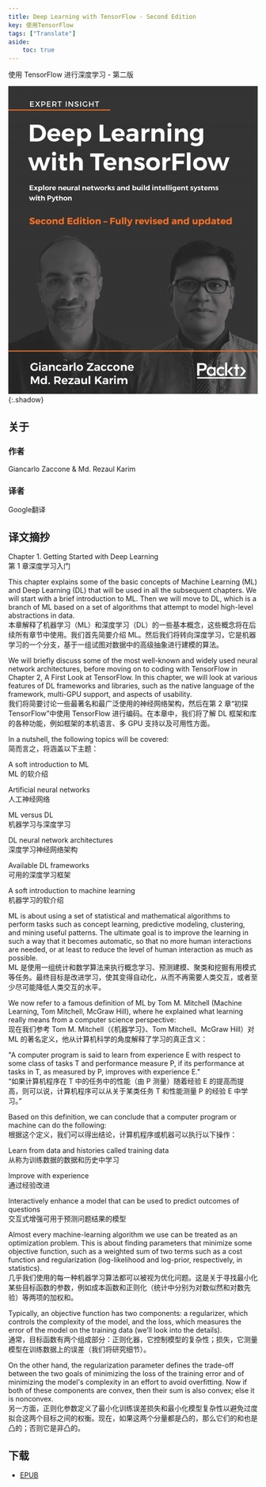 ```yaml
---
title: Deep Learning with TensorFlow - Second Edition
key: 使用TensorFlow
tags: ["Translate"]
aside:
    toc: true
---
```


使用 TensorFlow 进行深度学习 - 第二版 <!--more-->

![Image](../../assets/images/Translator/Deep%20Learning%20with%20TensorFlow%20-%20Second%20Edition.jpeg){:.shadow}

## 关于

### 作者

Giancarlo Zaccone & Md. Rezaul Karim

### 译者

Google翻译

## 译文摘抄

Chapter 1. Getting Started with Deep Learning\
第 1 章深度学习入门

This chapter explains some of the basic concepts of Machine Learning (ML) and Deep Learning (DL) that will be used in all the subsequent chapters. We will start with a brief introduction to ML. Then we will move to DL, which is a branch of ML based on a set of algorithms that attempt to model high-level abstractions in data.\
本章解释了机器学习（ML）和深度学习（DL）的一些基本概念，这些概念将在后续所有章节中使用。我们首先简要介绍 ML。然后我们将转向深度学习，它是机器学习的一个分支，基于一组试图对数据中的高级抽象进行建模的算法。

We will briefly discuss some of the most well-known and widely used neural network architectures, before moving on to coding with TensorFlow in Chapter 2, A First Look at TensorFlow. In this chapter, we will look at various features of DL frameworks and libraries, such as the native language of the framework, multi-GPU support, and aspects of usability.\
我们将简要讨论一些最著名和最广泛使用的神经网络架构，然后在第 2 章“初探 TensorFlow”中使用 TensorFlow 进行编码。在本章中，我们将了解 DL 框架和库的各种功能，例如框架的本机语言、多 GPU 支持以及可用性方面。

In a nutshell, the following topics will be covered:\
简而言之，将涵盖以下主题：

A soft introduction to ML\
ML 的软介绍

Artificial neural networks\
人工神经网络

ML versus DL\
机器学习与深度学习

DL neural network architectures\
深度学习神经网络架构

Available DL frameworks\
可用的深度学习框架

A soft introduction to machine learning\
机器学习的软介绍

ML is about using a set of statistical and mathematical algorithms to perform tasks such as concept learning, predictive modeling, clustering, and mining useful patterns. The ultimate goal is to improve the learning in such a way that it becomes automatic, so that no more human interactions are needed, or at least to reduce the level of human interaction as much as possible.\
ML 是使用一组统计和数学算法来执行概念学习、预测建模、聚类和挖掘有用模式等任务。最终目标是改进学习，使其变得自动化，从而不再需要人类交互，或者至少尽可能降低人类交互的水平。

We now refer to a famous definition of ML by Tom M. Mitchell (Machine Learning, Tom Mitchell, McGraw Hill), where he explained what learning really means from a computer science perspective:\
现在我们参考 Tom M. Mitchell（《机器学习》、Tom Mitchell、McGraw Hill）对 ML 的著名定义，他从计算机科学的角度解释了学习的真正含义：

"A computer program is said to learn from experience E with respect to some class of tasks T and performance measure P, if its performance at tasks in T, as measured by P, improves with experience E."\
“如果计算机程序在 T 中的任务中的性能（由 P 测量）随着经验 E 的提高而提高，则可以说，计算机程序可以从关于某类任务 T 和性能测量 P 的经验 E 中学习。”

Based on this definition, we can conclude that a computer program or machine can do the following:\
根据这个定义，我们可以得出结论，计算机程序或机器可以执行以下操作：

Learn from data and histories called training data\
从称为训练数据的数据和历史中学习

Improve with experience\
通过经验改进

Interactively enhance a model that can be used to predict outcomes of questions\
交互式增强可用于预测问题结果的模型

Almost every machine-learning algorithm we use can be treated as an optimization problem. This is about finding parameters that minimize some objective function, such as a weighted sum of two terms such as a cost function and regularization (log-likelihood and log-prior, respectively, in statistics).\
几乎我们使用的每一种机器学习算法都可以被视为优化问题。这是关于寻找最小化某些目标函数的参数，例如成本函数和正则化（统计中分别为对数似然和对数先验）等两项的加权和。

Typically, an objective function has two components: a regularizer, which controls the complexity of the model, and the loss, which measures the error of the model on the training data (we’ll look into the details).\
通常，目标函数有两个组成部分：正则化器，它控制模型的复杂性；损失，它测量模型在训练数据上的误差（我们将研究细节）。

On the other hand, the regularization parameter defines the trade-off between the two goals of minimizing the loss of the training error and of minimizing the model's complexity in an effort to avoid overfitting. Now if both of these components are convex, then their sum is also convex; else it is nonconvex.\
另一方面，正则化参数定义了最小化训练误差损失和最小化模型复杂性以避免过度拟合这两个目标之间的权衡。现在，如果这两个分量都是凸的，那么它们的和也是凸的；否则它是非凸的。

## 下载

- [EPUB](https://zuckertech-my.sharepoint.com/:u:/g/personal/jex_zuckertech_onmicrosoft_com/EZEOyEvRbX9Ohpl-AfXYaDwBBvUFeAKxDPJNzfsAM6LGdg?e=anGcMB)
